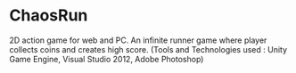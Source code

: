 # ChaosRun
2D action game for web and PC. An infinite runner game where player collects coins and creates high
score. (Tools and Technologies used : Unity Game Engine, Visual Studio 2012, Adobe Photoshop)
